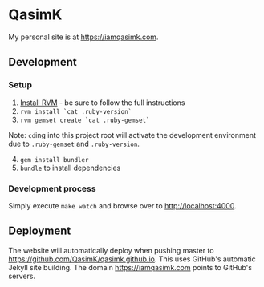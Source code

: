 # QasimK

My personal site is at <https://iamqasimk.com>.


## Development

### Setup

1. [Install RVM](https://rvm.io/rvm/install) - be sure to follow the full
instructions
2. ``rvm install `cat .ruby-version` ``
3. ``rvm gemset create `cat .ruby-gemset` ``

Note: `cd`ing into this project root will activate the development environment
due to `.ruby-gemset` and `.ruby-version`.

4. `gem install bundler`
5. `bundle` to install dependencies

### Development process

Simply execute `make watch` and browse over to <http://localhost:4000>.


## Deployment

The website will automatically deploy when pushing master to
<https://github.com/QasimK/qasimk.github.io>. This uses GitHub's automatic
Jekyll site building. The domain <https://iamqasimk.com> points to GitHub's servers.

